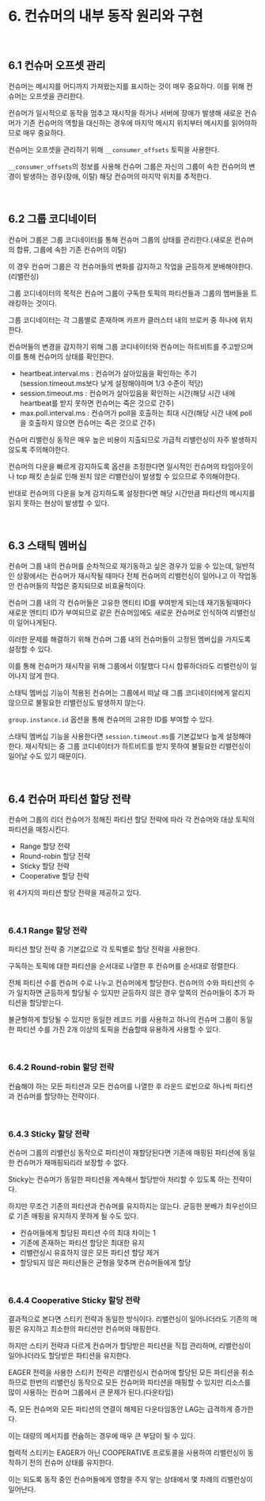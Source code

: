 # 6. 컨슈머의 내부 동작 원리와 구현

<br>

## 6.1 컨슈머 오프셋 관리

컨슈머는 메시지를 어디까지 가져왔는지를 표시하는 것이 매우 중요하다. 이를 위해 컨슈머는 오프셋을 관리한다.

컨슈머가 일시적으로 동작을 멈추고 재시작을 하거나 서버에 장애가 발생해 새로운 컨슈머가 기존 컨슈머의 역할을 대신하는 경우에 마지막 메시지 위치부터 메시지를 읽어야하므로 매우 중요하다.

컨슈머는 오프셋을 관리하기 위해 `__consumer_offsets` 토픽을 사용한다.

`__consumer_offsets`의 정보를 사용해 컨슈머 그룹은 자신의 그룹이 속한 컨슈머의 변경이 발생하는 경우(장애, 이탈) 해당 컨슈머의 마지막 위치를 추적한다.

<br>

## 6.2 그룹 코디네이터

컨슈머 그룹은 그룹 코디네이터를 통해 컨슈머 그룹의 상태를 관리한다.(새로운 컨슈머의 합류, 그룹에 속한 기존 컨슈머의 이탈)

이 경우 컨슈머 그룹은 각 컨슈머들의 변화를 감지하고 작업을 균등하게 분배해야한다.(리밸런싱)

그룹 코디네이터의 목적은 컨슈머 그룹이 구독한 토픽의 파티션들과 그룹의 멤버들을 트래킹하는 것이다.

그룹 코디네이터는 각 그룹별로 존재하며 카프카 클러스터 내의 브로커 중 하나에 위치한다.

컨슈머들의 변경을 감지하기 위해 그룹 코디네이터와 컨슈머는 하트비트를 주고받으며 이를 통해 컨슈머의 상태를 확인한다.

- heartbeat.interval.ms : 컨슈머가 살아있음을 확인하는 주기(session.timeout.ms보다 낮게 설정해야하며 1/3 수준이 적당)
- session.timeout.ms : 컨슈머가 살아있음을 확인하는 시간(해당 시간 내에 heartbeat를 받지 못하면 컨슈머는 죽은 것으로 간주)
- max.poll.interval.ms : 컨슈머가 poll을 호출하는 최대 시간(해당 시간 내에 poll을 호출하지 않으면 컨슈머는 죽은 것으로 간주)

컨슈머 리밸런싱 동작은 매우 높은 비용이 지출되므로 가급적 리밸런싱이 자주 발생하지 않도록 주의해야한다.

컨슈머의 다운을 빠르게 감지하도록 옵션을 조정한다면 일시적인 컨슈머의 타임아웃이나 tcp 패킷 손실로 인해 원치 않은 리밸런싱이 발생할 수 있으므로 주의해야한다.

반대로 컨슈머의 다운을 늦게 감지하도록 설정한다면 해당 시간만큼 파티션의 메시지를 읽지 못하는 현상이 발생할 수 있다.

<br>

## 6.3 스태틱 멤버십


컨슈머 그룹 내의 컨슈머를 순차적으로 재기동하고 싶은 경우가 있을 수 있는데, 일반적인 상황에서는 컨슈머가 재시작될 때마다 전체 컨슈머의 리밸런싱이 일어나고 이 작업동안 컨슈머들의 작업은 중지되므로 비효율적이다.

컨슈머 그룹 내의 각 컨슈머들은 고유한 엔티티 ID를 부여받게 되는데 재기동될때마다 새로운 엔티티 ID가 부여되므로 같은 컨슈머임에도 새로운 컨슈머로 인식하여 리밸런싱이 일어나게된다.

이러한 문제를 해결하기 위해 컨슈머 그룹 내의 컨슈머들이 고정된 멤버십을 가지도록 설정할 수 있다.

이를 통해 컨슈머가 재시작을 위해 그룹에서 이탈했다 다시 합류하더라도 리밸런싱이 일어나지 않게 한다.

스태틱 멤버십 기능이 적용된 컨슈머는 그룹에서 떠날 때 그룹 코디네이터에게 알리지 않으므로 불필요한 리밸런싱도 발생하지 않는다.

`group.instance.id` 옵션을 통해 컨슈머의 고유한 ID를 부여할 수 있다.

스태틱 멤버십 기능을 사용한다면 `session.timeout.ms`를 기본값보다 높게 설정해야한다. 재시작되는 중 그룹 코디네이터가 하트비트를 받지 못하여 불필요한 리밸런싱이 일어날 수도 있기 때문이다.

<br>

## 6.4 컨슈머 파티션 할당 전략

컨슈머 그룹의 리더 컨슈머가 정해진 파티션 할당 전략에 따라 각 컨슈머와 대상 토픽의 파티션을 매칭시킨다.

- Range 할당 전략
- Round-robin 할당 전략
- Sticky 할당 전략
- Cooperative 할당 전략

위 4가지의 파티션 할당 전략을 제공하고 있다.

<br>

### 6.4.1 Range 할당 전략

파티션 할당 전략 중 기본값으로 각 토픽별로 할당 전략을 사용한다.

구독하는 토픽에 대한 파티션을 순서대로 나열한 후 컨슈머를 순서대로 정렬한다.

전체 파티션 수를 컨슈머 수로 나누고 컨슈머에게 할당한다. 컨슈머의 수와 파티션의 수가 일치하면 균등하게 할당될 수 있지만 균등하지 않은 경우 앞쪽의 컨슈머들이 추가 파티션을 할당받는다.

불균형하게 할당될 수 있지만 동일한 레코드 키를 사용하고 하나의 컨슈머 그룹이 동일한 파티션 수를 가진 2개 이상의 토픽을 컨슘할때 유용하게 사용할 수 있다.

<br>

### 6.4.2 Round-robin 할당 전략

컨슘해야 하는 모든 파티션과 모든 컨슈머를 나열한 후 라운드 로빈으로 하나씩 파티션과 컨슈머를 할당하는 전략이다.

<br>

### 6.4.3 Sticky 할당 전략

컨슈머 그룹의 리밸런싱 동작으로 파티션이 재할당된다면 기존에 매핑된 파티션에 동일한 컨슈머가 재매핑되리라 보장할 수 없다.

Sticky는 컨슈머가 동일한 파티션을 계속해서 할당받아 처리할 수 있도록 하는 전략이다.

하지만 무조건 기존의 파티션과 컨슈머를 유지하지는 않는다. 균등한 분배가 최우선이므로 기존 매핑을 유지하지 못하게 될 수도 있다.

- 컨슈머들에게 할당된 파티션 수의 최대 차이는 1
- 기존에 존재하는 파티션 할당은 최대한 유지
- 리밸런싱시 유효하지 않은 모든 파티션 할당 제거
- 할당되지 않은 파티션들은 균형을 맞추며 컨슈머들에게 할당

<br>

### 6.4.4 Cooperative Sticky 할당 전략

결과적으로 본다면 스티키 전략과 동일한 방식이다. 리밸런싱이 일어나더라도 기존의 매핑은 유지하고 최소한의 파티션만 컨슈머와 매핑한다.

하지만 스티키 전략과 다르게 컨슈머가 할당받은 파티션을 직접 관리하며, 리밸런싱이 일어나더라도 할당받은 파티션을 유지한다.

EAGER 전력을 사용한 스티키 전략은 리밸런싱시 컨슈머에 할당된 모든 파티션을 취소하므로 한번의 리밸런싱 동작으로 모든 컨슈머와 파티션을 매핑할 수 있지만 리소스를 많이 사용하는 컨슈머 그룹에서 큰 문제가 된다.(다운타임)

즉, 모든 컨슈머와 모든 파티션의 연결이 해제된 다운타임동안 LAG는 급격하게 증가한다.

이는 대량의 메서지를 컨슘하는 경우에 매우 큰 부담이 될 수 있다.

협력적 스티키는 EAGER가 아닌 COOPERATIVE 프로토콜을 사용하여 리밸런싱이 동작하기 전의 컨슈머 상태를 유지한다.

이는 되도록 동작 중인 컨슈머들에게 영향을 주지 앟는 상태에서 몇 차례의 리밸런싱이 일어난다.

<br>
